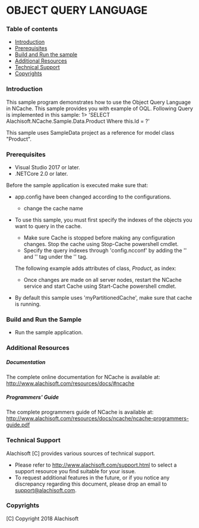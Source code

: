 # OBJECT QUERY LANGUAGE

### Table of contents

* [Introduction](#introduction)
* [Prerequisites](#prerequisites)
* [Build and Run the sample](#build-and-run-the-sample)
* [Additional Resources](#additional-resources)
* [Technical Support](#technical-support)
* [Copyrights](#copyrights)

### Introduction

This sample program demonstrates how to use the Object Query Language in NCache. 
This sample provides you with example of OQL. Following Query is implemented in this sample:
1> 'SELECT Alachisoft.NCache.Sample.Data.Product Where this.Id = ?'

This sample uses SampleData project as a reference for model class "Product".

### Prerequisites

- Visual Studio 2017 or later.
- .NETCore 2.0 or later.

Before the sample application is executed make sure that:

- app.config have been changed according to the configurations. 
	- change the cache name
- To use this sample, you must first specify the indexes of the objects you want to query in the cache.
	- Make sure Cache is stopped before making any configuration changes. Stop the cache using Stop-Cache powershell cmdlet.
	- Specify the query indexes through 'config.ncconf' by adding the '<query-indexes>' and  '<query-class>' tag under the '<cache-settings>' tag. 
	
	The following example adds attributes of class, *Product*, as index: 
      <query-indexes>
        <query-class id="Alachisoft.NCache.Sample.Data.Product" name="Alachisoft.NCache.Sample.Data.Product">
          <query-attributes id="Id" name="Id" data-type="System.Int32"/>
          <query-attributes id="UnitPrice" name="UnitPrice" data-type="System.Decimal"/>
          <query-attributes id="Category" name="Category" data-type="System.String"/>
          <query-attributes id="QuantityPerUnit" name="QuantityPerUnit" data-type="System.String"/>
          <query-attributes id="UnitsAvailable" name="UnitsAvailable" data-type="System.Int32"/>
          <query-attributes id="Name" name="Name" data-type="System.String"/>
        </query-class>
      </query-indexes>

	- Once changes are made on all server nodes, restart the NCache service and start Cache using Start-Cache powershell cmdlet.

- By default this sample uses 'myPartitionedCache', make sure that cache is running. 

### Build and Run the Sample
    
- Run the sample application.

### Additional Resources

##### Documentation
The complete online documentation for NCache is available at:
http://www.alachisoft.com/resources/docs/#ncache

##### Programmers' Guide
The complete programmers guide of NCache is available at:
http://www.alachisoft.com/resources/docs/ncache/ncache-programmers-guide.pdf

### Technical Support

Alachisoft [C] provides various sources of technical support. 

- Please refer to http://www.alachisoft.com/support.html to select a support resource you find suitable for your issue.
- To request additional features in the future, or if you notice any discrepancy regarding this document, please drop an email to [support@alachisoft.com](mailto:support@alachisoft.com).

### Copyrights

[C] Copyright 2018 Alachisoft 
